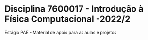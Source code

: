 # Disciplina 7600017 - Introdução à Física Computacional -2022/2

Estágio PAE - Material de apoio para as aulas e projetos
